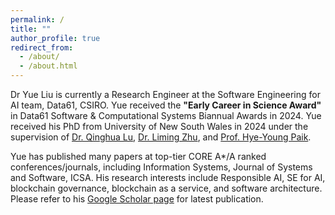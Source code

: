 ```yaml
---
permalink: /
title: ""
author_profile: true
redirect_from: 
  - /about/
  - /about.html
---
```


Dr Yue Liu is currently a Research Engineer at the Software Engineering for AI team, Data61, CSIRO. Yue received the **"Early Career in Science Award"** in Data61 Software & Computational Systems Biannual Awards in 2024. Yue received his PhD from University of New South Wales in 2024 under the supervision of [Dr. Qinghua Lu](https://people.csiro.au/L/Q/Qinghua-Lu), [Dr. Liming Zhu](https://people.csiro.au/Z/L/Liming-Zhu), and [Prof. Hye-Young Paik](https://helen-paik.net/). 

Yue has published many papers at top-tier CORE A*/A ranked conferences/journals, including Information Systems, Journal of Systems and Software, ICSA. His research interests include Responsible AI, SE for AI, blockchain governance, blockchain as a service, and software architecture. Please refer to his [Google Scholar page](https://scholar.google.com.au/citations?user=cG34KO4AAAAJ) for latest publication.
